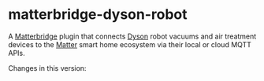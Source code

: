 # matterbridge-dyson-robot

A [Matterbridge](https://github.com/Luligu/matterbridge) plugin that connects [Dyson](https://www.dyson.co.uk/) robot vacuums and air treatment devices to the [Matter](https://csa-iot.org/all-solutions/matter/) smart home ecosystem via their local or cloud MQTT APIs.

Changes in this version:
